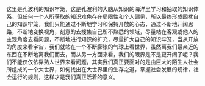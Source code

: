 这里是孔波利的知识牢笼，这是孔波利的大脑从知识的海洋里学习和抽取的知识体系，但任何一个人所获取的知识难免存在局限性和个人偏见，所以最终形成困扰自己的知识牢笼，我们只能通过不断地学习和保持开放的心态，通过不断地开阔思路，不断地变换视角，刻意的去搜集自己所不熟悉的领域，尽量站在客观或他人的主观角度去看问题，不断地进行知识的扩充，尽量扩大自己的知识牢笼，当从开放的角度来看宇宙，我们就站在一个不断膨胀的气球上看世界，虽然离我们最亲近的东西在不断地离我们而去，而从另一方面来看，我们的眼界是不是更开阔了呢？我们不能仅仅依靠熟人世界来看问题，其实我们真正要面对的是由巨大的陌生人社会所组成的一个大世界，如何找出在大世界里的生存之道，掌握社会发展的规律，社会运行的规则，这样才是我们真正活着的意义。